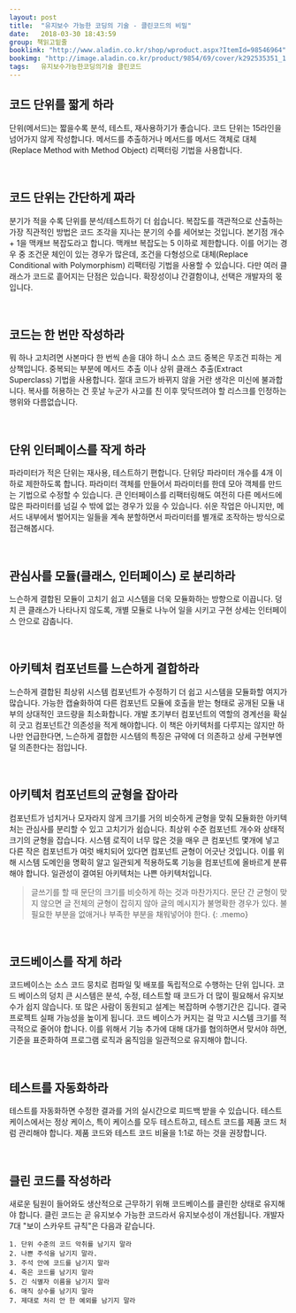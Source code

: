 ```yaml
---
layout: post
title:  "유지보수 가능한 코딩의 기술 - 클린코드의 비밀"
date:   2018-03-30 18:43:59
group: 책읽고밑줄
booklink: "http://www.aladin.co.kr/shop/wproduct.aspx?ItemId=98546964"
bookimg: "http://image.aladin.co.kr/product/9854/69/cover/k292535351_1.jpg"
tags:	유지보수가능한코딩의기술 클린코드
---
```



## 코드 단위를 짧게 하라
단위(메서드)는 짧을수록 분석, 테스트, 재사용하기가 좋습니다. 코드 단위는 15라인을 넘어가지 않게 작성합니다. 메서드를 추출하거나 메서드를 메서드 객체로 대체(Replace Method with Method Object) 리팩터링 기법을 사용합니다. 

<br/>

## 코드 단위는 간단하게 짜라
분기가 적을 수록 단위를 분석/테스트하기 더 쉽습니다. 복잡도를 객관적으로 산출하는 가장 직관적인 방법은 코드 조각을 지나는 분기의 수를 세어보는 것입니다. 본기점 개수 + 1을 맥캐브 복잡도라고 합니다. 맥캐브 복잡도는 5 이하로 제한합니다. 이를 어기는 경우 중 조건문 체인이 있는 경우가 많은데, 조건을 다형성으로 대체(Replace Conditional with Polymorphism) 리팩터링 기법을 사용할 수 있습니다. 다만 여러 클래스가 코드로 흩어지는 단점은 있습니다. 확장성이냐 간결함이냐, 선택은 개발자의 몫입니다. 

<br/>

## 코드는 한 번만 작성하라
뭐 하나 고치려면 사본마다 한 번씩 손을 대야 하니 소스 코드 중복은 무조건 피하는 게 상책입니다. 중복되는 부분에 메서드 추출 이나 상위 클래스 추출(Extract Superclass) 기법을 사용합니다. 절대 코드가 바뀌지 않을 거란 생각은 미신에 불과합니다. 복사를 허용하는 건 훗날 누군가 사고를 친 이후 맞닥뜨려야 할 리스크를 인정하는 행위와 다름없습니다. 

<br/>

## 단위 인터페이스를 작게 하라
파라미터가 적은 단위는 재사용, 테스트하기 편합니다. 단위당 파라미터 개수를 4개 이하로 제한하도록 합니다. 파라미터 객체를 만들어서 파라미터를 한데 모아 객체를 만드는 기법으로 수정할 수 있습니다. 큰 인터페이스를 리팩터링해도 여전히 다른 메서드에 많은 파라미터를 넘길 수 밖에 없는 경우가 있을 수 있습니다. 쉬운 작업은 아니지만, 메서드 내부에서 벌어지는 일들을 계속 분할하면서 파라미터를 별개로 조작하는 방식으로 접근해봅시다. 

<br/>

## 관심사를 모듈(클래스, 인터페이스) 로 분리하라
느슨하게 결합된 모듈이 고치기 쉽고 시스템을 더욱 모듈화하는 방향으로 이끕니다. 덩치 큰 클래스가 나타나지 않도록, 개별 모듈로 나누어 일을 시키고 구현 상세는 인터페이스 안으로 감춥니다. 

<br/>

## 아키텍처 컴포넌트를 느슨하게 결합하라
느슨하게 결합된 최상위 시스템 컴포넌트가 수정하기 더 쉽고 시스템을 모듈화할 여지가 많습니다. 가능한 캡슐화하여 다른 컴포넌트 모듈에 호출을 받는 형태로 공개된 모듈 내부의 상대적인 코드량을 최소화합니다. 개발 초기부터 컴포넌트의 역할의 경계선을 확실히 긋고 컴포넌트간 의존성을 적게 해야합니다. 이 책은 아키텍처를 다루지는 않지만 하나만 언급한다면, 느슨하게 결합한 시스템의 특징은 규약에 더 의존하고 상세 구현부엔 덜 의존한다는 점입니다. 

<br/>

## 아키텍처 컴포넌트의 균형을 잡아라
컴포넌트가 넘치거나 모자라지 않게 크기를 거의 비슷하게 균형을 맞춰 모듈화한 아키텍처는 관심사를 분리할 수 있고 고치기가 쉽습니다. 최상위 수준 컴포넌트 개수와 상태적 크기의 균형을 잡습니다. 시스템 로직이 너무 많은 것을 매우 큰 컴포넌트 몇개에 넣고 다른 작은 컴포넌트가 여럿 배치되어 있다면 컴포넌트 균형이 어긋난 것입니다. 이를 위해 시스템 도메인을 명확히 알고 일관되게 적용하도록 기능을 컴포넌트에 올바르게 분류해야 합니다. 일관성이 결여된 아키텍처는 나쁜 아키텍처입니다.  

> 글쓰기를 할 때 문단의 크기를 비슷하게 하는 것과 마찬가지다. 문단 간 균형이 맞지 않으면 글 전체의 균형이 잡히지 않아 글의 메시지가 불명확한 경우가 있다. 불필요한 부분을 없애거나 부족한 부분을 채워넣어야 한다.
{: .memo}

<br/>

## 코드베이스를 작게 하라
코드베이스는 소스 코드 뭉치로 컴파일 및 배포를 독립적으로 수행하는 단위 입니다. 코드 베이스의 덩치 큰 시스템은 분석, 수정, 테스트할 때 코드가 더 많이 필요해서 유지보수가 쉽지 않습니다. 또 많은 사람이 동원되고 설계는 복잡하며 수행기간은 깁니다. 결국 프로젝트 실패 가능성을 높이게 됩니다. 코드 베이스가 커지는 걸 막고 시스템 크기를 적극적으로 줄어야 합니다. 이를 위해서 기능 추가에 대해 대가를 협의하면서 맞서야 하면, 기준을 표준화하여 프로그램 로직과 움직임을 일관적으로 유지해야 합니다. 

<br/>

## 테스트를 자동화하라
테스트를 자동화하면 수정한 결과를 거의 실시간으로 피드백 받을 수 있습니다. 테스트 케이스에서는 정상 케이스, 특이 케이스를 모두 테스트하고, 테스트 코드를 제품 코드 처럼 관리해야 합니다. 제품 코드와 테스트 코드 비율을 1:1로 하는 것을 권장합니다. 

<br/>

## 클린 코드를 작성하라
새로운 팀원이 들어와도 생산적으로 근무하기 위해 코드베이스를 클린한 상태로 유지해야 합니다. 클린 코드는 곧 유지보수 가능한 코드라서 유지보수성이 개선됩니다. 개발자 7대 "보이 스카우트 규칙"은 다음과 같습니다. 
```
1. 단위 수준의 코드 악취를 남기지 말라
2. 나쁜 주석을 남기지 말라.
3. 주석 안에 코드를 남기지 말라
4. 죽은 코드를 남기지 말라
5. 긴 식별자 이름을 남기지 말라
6. 매직 상수를 남기지 말라
7. 제대로 처리 안 한 예외를 남기지 말라
```

<br/>
